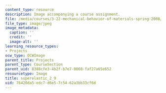 ```yaml
---
content_type: resource
description: Image accompanying a course assignment.
file: /media/courses/3-22-mechanical-behavior-of-materials-spring-2008/76420da5edc7d6e57c5462a3bb33cf6d_superelastic_2_9.jpg
file_type: image/jpeg
image_metadata:
  caption: ''
  credit: ''
  image-alt: ''
learning_resource_types:
- Projects
ocw_type: OCWImage
parent_title: Projects
parent_type: CourseSection
parent_uid: 8388cfe3-4b2f-b7e7-0060-faf27a65e652
resourcetype: Image
title: superelastic_2_9
uid: 76420da5-edc7-d6e5-7c54-62a3bb33cf6d
---
```

